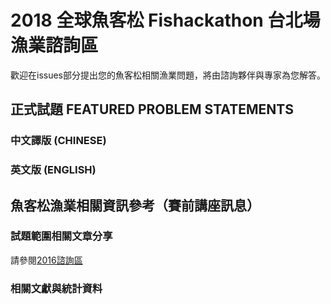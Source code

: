 # 2018 全球魚客松 Fishackathon 台北場漁業諮詢區

歡迎在issues部分提出您的魚客松相關漁業問題，將由諮詢夥伴與專家為您解答。

## 正式試題 FEATURED PROBLEM STATEMENTS

### 中文譯版 (CHINESE)

### 英文版 (ENGLISH)

## 魚客松漁業相關資訊參考（賽前講座訊息）

### 試題範圍相關文章分享
請參閱[2016諮詢區](https://github.com/twaic/fishackathon-taipei2016/blob/master/README.md)

### 相關文獻與統計資料
